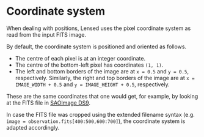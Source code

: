 Coordinate system
=================

When dealing with positions, Lensed uses the pixel coordinate system as read
from the input FITS image.

By default, the coordinate system is positioned and oriented as follows.

-   The centre of each pixel is at an integer coordinate.
-   The centre of the bottom-left pixel has coordinates `(1, 1)`.
-   The left and bottom borders of the image are at `x = 0.5` and `y = 0.5`, 
    respectively. Similarly, the right and top borders of the image are at 
    `x = IMAGE_WIDTH + 0.5` and `y = IMAGE_HEIGHT + 0.5`, respectively.

These are the same coordinates that one would get, for example, by looking at
the FITS file in [SAOImage DS9](http://ds9.si.edu/).

In case the FITS file was cropped using the extended filename syntax (e.g.
`image = observation.fits[400:500,600:700]`), the coordinate system is adapted
accordingly.

